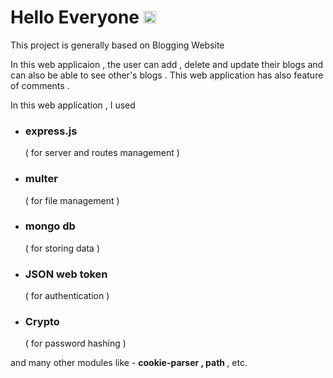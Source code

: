 <h1>Hello Everyone  <img src = "https://logos-world.net/wp-content/uploads/2023/11/Emoji-Wave-Hand.png" width="20px"> </h1>
<p>This project is generally based on Blogging Website </p>
<p>In this web applicaion , the user can add , delete and update their blogs and can also be able to see other's blogs . This web application has also feature of comments . </p>


<p>In this web application , I used </p>
<ul>
  <li><h3>express.js </h3> ( for server and routes management )</li>
  <li><h3>multer</h3>  ( for file management )</li>
  <li><h3>mongo db</h3>( for storing data )</li>
  <li><h3>JSON web token</h3>( for authentication )</li>
  <li><h3>Crypto</h3>( for password hashing )</li>
</ul>

and many other modules like - <b>cookie-parser , path </b>, etc.
